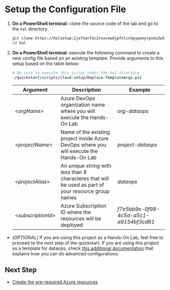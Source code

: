 # Setup the Configuration File

1. **On a PowerShell terminal:** clone the source code of the lab and go to the `hol` directory.
   
    ```bash
    git clone https://holsetup:2je7narfoc2rusvewdjpfnlcn3pyponyrpsko3w5b6z26zj4wpoa@dev.azure.com/csu-devsquad/advworks-dataops/_git/hol
    cd hol
    ```

2. **On a PowerShell terminal**: execute the following command to create a new config file based on an existing template. Provide arguments to this setup based on the table below:

    ```bash
    # Be sure to execute this script under the hol directory
    ./quickstart/scripts/cloud-setup/Replace-TemplateArgs.ps1
    ```

    |Argument|Description|Example|
    |-----|-----------|-------|
    |<_orgName_>|Azure DevOps organization name where you will execute the Hands-On Lab|_org-dataops_|
    |<_projectName_>|Name of the existing project inside Azure DevOps where you will execute the Hands-On Lab|_project-dataops_|
    |<_projectAlias_>|An unique string with less than 8 characteres that will be used as part of your resource group names|_dataops_|
    |<_subscriptionId_>|Azure Subscription ID where the resources will be deployed|_f7e5bb9e-0f98-4c5d-a5c1-a9154bf3cd61_|

- (_OPTIONAL_) If you are using this project as a Hands-On Lab, feel free to proceed to the next step of the quickstart. If you are using this project as a template for dataops, check [this additional documentation](./1b-create-prereqs-azure-advanced.md) that explains how you can do advanced configurations. 


## Next Step

* [Create the pre-required Azure resources](./2-create-prereqs-azure.md)
